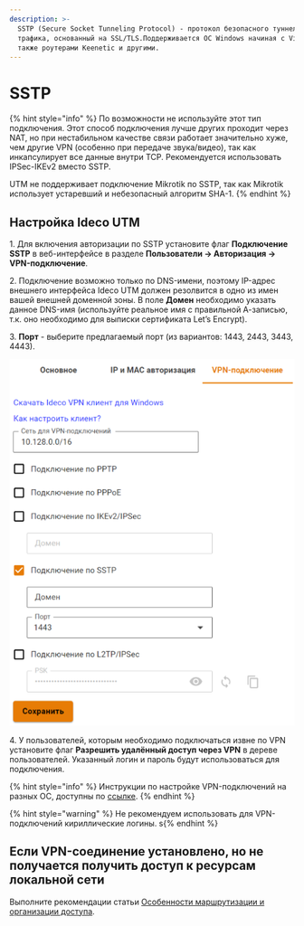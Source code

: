 ```yaml
---
description: >-
  SSTP (Secure Socket Tunneling Protocol) - протокол безопасного туннелирования
  трафика, основанный на SSL/TLS.Поддерживается ОС Windows начиная с Vista, а
  также роутерами Keenetic и другими.
---
```


# SSTP

{% hint style="info" %}
По возможности не используйте этот тип подключения. Этот способ подключения лучше других проходит через NAT, но при нестабильном качестве связи работает значительно хуже, чем другие VPN (особенно при передаче звука/видео), так как инкапсулирует все данные внутри TCP. Рекомендуется использовать IPSec-IKEv2 вместо SSTP.

UTM не поддерживает подключение Mikrotik по SSTP, так как Mikrotik использует устаревший и небезопасный алгоритм SHA-1.
{% endhint %}

## Настройка Ideco UTM

1\. Для включения авторизации по SSTP установите флаг **Подключение SSTP** в веб-интерфейсе в разделе **Пользователи -> Авторизация -> VPN-подключение**.

2\. Подключение возможно только по DNS-имени, поэтому IP-адрес внешнего интерфейса Ideco UTM должен резолвится в одно из имен вашей внешней доменной зоны. В поле **Домен** необходимо указать данное DNS-имя (используйте реальное имя с правильной А-записью, т.к. оно необходимо для выписки сертификата Let’s Encrypt).

3\. **Порт** - выберите предлагаемый порт (из вариантов: 1443, 2443, 3443, 4443).

![](../../../../.gitbook/assets/sstp-on.png)

4\. У пользователей, которым необходимо подключаться извне по VPN установите флаг **Разрешить удалённый доступ через VPN** в дереве пользователей. Указанный логин и пароль будут использоваться для подключения.

{% hint style="info" %}
Инструкции по настройке VPN-подключений на разных ОС, доступны по [ссылке](../../../../recipes/popular-recipes/vpn/README.md).
{% endhint %}

{% hint style="warning" %}
Не рекомендуем использовать для VPN-подключений кириллические логины.
s{% endhint %}

## Если VPN-соединение установлено, но не получается получить доступ к ресурсам локальной сети

Выполните рекомендации статьи [Особенности маршрутизации и организации доступа](features.md).
